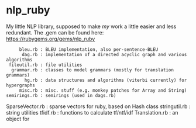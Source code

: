 nlp_ruby
========

My little NLP library, supposed to make _my_ work a little easier and less redundant.
The .gem can be found here: https://rubygems.org/gems/nlp_ruby

         bleu.rb : BLEU implementation, also per-sentence-BLEU
          dag.rb : implementation of a directed acyclic graph and various algorithms
     fileutil.rb : file utilities
      grammar.rb : classes to model grammars (mostly for translation grammars)
           hg.rb : data structures and algorithms (viterbi currently) for hypergraphs
         misc.rb : misc. stuff (e.g. monkey patches for Array and String)
    semirings.rb : semirings (used in dags.rb)
 SparseVector.rb : sparse vectors for ruby, based on Hash class
   stringutil.rb : string utilities
        tfidf.rb : functions to calculate tf/ntf/idf
  Translation.rb : an object for


